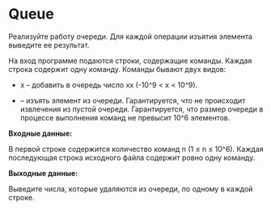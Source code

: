 # Queue

Реализуйте работу очереди. Для каждой операции изъятия элемента выведите ее результат.

На вход программе подаются строки, содержащие команды. Каждая строка содержит одну команду. Команды бывают двух видов:

+ x – добавить в очередь число xx (-10^9 < x < 10^9).
- – изъять элемент из очереди. Гарантируется, что не происходит извлечения из пустой очереди.
Гарантируется, что размер очереди в процессе выполнения команд не превысит 10^6 элементов.

<b>Входные данные:</b>

В первой строке содержится количество команд n (1 ≤ n ≤ 10^6). Каждая последующая строка исходного файла содержит ровно одну команду.

<b>Выходные данные:</b>

Выведите числа, которые удаляются из очереди, по одному в каждой строке.
